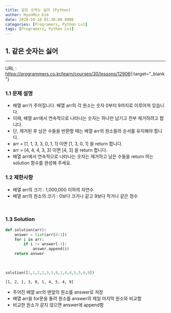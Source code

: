 ```yaml
---
title: 같은 숫자는 싫어 [Python]
author: HyunMin Kim
date: 2020-10-10 01:30:00 0000
categories: [Programers, Python Lv1]
tags: [Programers, Python Lv1]
---
```



## 1. 같은 숫자는 싫어
---

URL :  <https://programmers.co.kr/learn/courses/30/lessons/12906>{:target="_blank"}

### 1.1 문제 설명
- 배열 arr가 주어집니다. 배열 arr의 각 원소는 숫자 0부터 9까지로 이루어져 있습니다. 
- 이때, 배열 arr에서 연속적으로 나타나는 숫자는 하나만 남기고 전부 제거하려고 합니다. 
- 단, 제거된 후 남은 수들을 반환할 때는 배열 arr의 원소들의 순서를 유지해야 합니다.
- arr = [1, 1, 3, 3, 0, 1, 1] 이면 [1, 3, 0, 1] 을 return 합니다.
- arr = [4, 4, 4, 3, 3] 이면 [4, 3] 을 return 합니다.
- 배열 arr에서 연속적으로 나타나는 숫자는 제거하고 남은 수들을 return 하는 solution 함수를 완성해 주세요.

<bbr>

### 1.2 제한사항
- 배열 arr의 크기 : 1,000,000 이하의 자연수
- 배열 arr의 원소의 크기 : 0보다 크거나 같고 9보다 작거나 같은 정수

<br>

### 1.3 Solution

```python
def solution(arr):
    answer = list(arr[0:1])
    for i in arr:
        if i != answer[-1]:
            answer.append(i)
    return answer
```

<br>

```python
solution([1,1,2,1,3,3,0,1,4,4,5,5,4,9])
```
    [1, 2, 1, 3, 0, 1, 4, 5, 4, 9]

- 주어진 배열 arr의 맨앞의 원소를 answer로 저장
- 배열 arr을 for문을 돌려 원소를 answer의 제일 마지막 원소와 비교함
- 비교한 원소가 같지 않으면 answer에 append함
